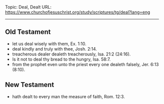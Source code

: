 Topic: Deal, Dealt
URL: https://www.churchofjesuschrist.org/study/scriptures/tg/deal?lang=eng

---

## Old Testament

- let us deal wisely with them, Ex. 1:10.
- deal kindly and truly with thee, Josh. 2:14.
- treacherous dealer dealeth treacherously, Isa. 21:2 (24:16).
- Is it not to deal thy bread to the hungry, Isa. 58:7.
- from the prophet even unto the priest every one dealeth falsely, Jer. 6:13 (8:10).

## New Testament

- hath dealt to every man the measure of faith, Rom. 12:3.

